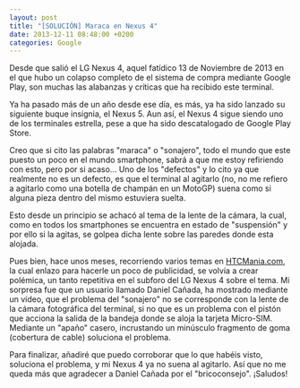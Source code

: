 ```yaml
---
layout: post
title: "[SOLUCIÓN] Maraca en Nexus 4"
date: 2013-12-11 08:48:00 +0200
categories: Google
---
```

Desde que salió el LG Nexus 4, aquel fatídico 13 de Noviembre de 2013 en el que hubo un colapso completo de el sistema de compra mediante Google Play, son muchas las alabanzas y críticas que ha recibido este terminal.

Ya ha pasado más de un año desde ese día, es más, ya ha sido lanzado su siguiente buque insignia, el Nexus 5. Aun así, el Nexus 4 sigue siendo uno de los terminales estrella, pese a que ha sido descatalogado de Google Play Store.

Creo que si cito las palabras "maraca" o "sonajero", todo el mundo que este puesto un poco en el mundo smartphone, sabrá a que me estoy refiriendo con esto, pero por si acaso... Uno de los "defectos" y lo cito ya que realmente no es un defecto, es que el terminal al agitarlo (no, no me refiero a agitarlo como una botella de champán en un MotoGP) suena como si alguna pieza dentro del mismo estuviera suelta.
  
Esto desde un principio se achacó al tema de la lente de la cámara, la cual, como en todos los smartphones se encuentra en estado de "suspensión" y por ello si la agitas, se golpea dicha lente sobre las paredes donde esta alojada.

Pues bien, hace unos meses, recorriendo varios temas en [HTCMania.com](http://www.htcmania.com/portal.php), la cual enlazo para hacerle un poco de publicidad, se volvía a crear polémica, un tanto repetitiva en el subforo del LG Nexus 4 sobre el tema. Mi sorpresa fue que un usuario llamado Daniel Cañada, ha mostrado mediante un vídeo, que el problema del "sonajero" no se corresponde con la lente de la cámara fotográfica del terminal, si no que es un problema con el pistón que acciona la salida de la bandeja donde se aloja la tarjeta Micro-SIM. Mediante un "apaño" casero, incrustando un minúsculo fragmento de goma (cobertura de cable) soluciona el problema.

Para finalizar, añadiré que puedo corroborar que lo que habéis visto, soluciona el problema, y mi Nexus 4 ya no suena al agitarlo. Así que no me queda más que agradecer a Daniel Cañada por el "bricoconsejo". ¡Saludos!